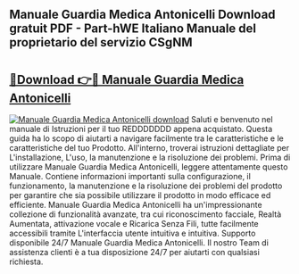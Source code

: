 ## Manuale Guardia Medica Antonicelli Download gratuit PDF - Part-hWE Italiano Manuale del proprietario del servizio CSgNM

# <h2><a href="http://dfel32.blite.top/?on=Manuale+Guardia+Medica+Antonicelli">🔗Download 👉🔴 Manuale Guardia Medica Antonicelli</a></h2>

[![Manuale Guardia Medica Antonicelli download](https://i.imgur.com/lujVjoI.png)](http://dfel32.blite.top/?on=Manuale+Guardia+Medica+Antonicelli)
Saluti e benvenuto nel manuale di Istruzioni per il tuo REDDDDDDD appena acquistato. Questa guida ha lo scopo di aiutarti a navigare facilmente tra le caratteristiche e le caratteristiche del tuo Prodotto. All'interno, troverai istruzioni dettagliate per L'installazione, L'uso, la manutenzione e la risoluzione dei problemi. Prima di utilizzare Manuale Guardia Medica Antonicelli, leggere attentamente questo Manuale. Contiene informazioni importanti sulla configurazione, il funzionamento, la manutenzione e la risoluzione dei problemi del prodotto per garantire che sia possibile utilizzare il prodotto in modo efficace ed efficiente. Manuale Guardia Medica Antonicelli ha un'impressionante collezione di funzionalità avanzate, tra cui riconoscimento facciale, Realtà Aumentata, attivazione vocale e Ricarica Senza Fili, tutte facilmente accessibili tramite L'interfaccia utente intuitiva e intuitiva. Supporto disponibile 24/7 Manuale Guardia Medica Antonicelli. Il nostro Team di assistenza clienti è a tua disposizione 24/7 per aiutarti con qualsiasi richiesta.

